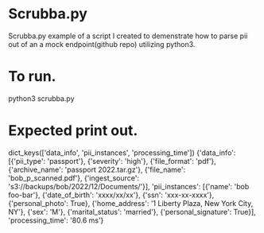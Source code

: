 # Scrubba.py
Scrubba.py example of a script I created to demenstrate how to parse pii out of an a mock endpoint(github repo) utilizing python3.

# To run.
python3 scrubba.py

# Expected print out.

dict_keys(['data_info', 'pii_instances', 'processing_time'])
{'data_info': [{'pii_type': 'passport'},
               {'severity': 'high'},
               {'file_format': 'pdf'},
               {'archive_name': 'passport 2022.tar.gz'},
               {'file_name': 'bob_p_scanned.pdf'},
               {'ingest_source': 's3://backups/bob/2022/12/Documents/'}],
 'pii_instances': [{'name': 'bob foo-bar'},
                   {'date_of_birth': 'xxxx/xx/xx'},
                   {'ssn': 'xxx-xx-xxxx'},
                   {'personal_photo': True},
                   {'home_address': '1 Liberty Plaza, New York City, NY'},
                   {'sex': 'M'},
                   {'marital_status': 'married'},
                   {'personal_signature': True}],
 'processing_time': '80.6 ms'}


